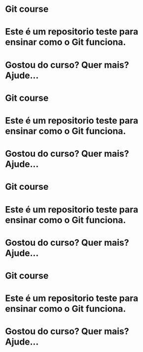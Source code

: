 # Git course

# Este é um repositorio teste para ensinar como o Git funciona.


# Gostou do curso? Quer mais? Ajude...
# Git course

# Este é um repositorio teste para ensinar como o Git funciona.


# Gostou do curso? Quer mais? Ajude...
# Git course

# Este é um repositorio teste para ensinar como o Git funciona.


# Gostou do curso? Quer mais? Ajude...
# Git course

# Este é um repositorio teste para ensinar como o Git funciona.


# Gostou do curso? Quer mais? Ajude...